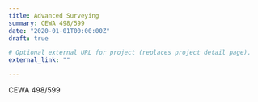 ```yaml
---
title: Advanced Surveying
summary: CEWA 498/599
date: "2020-01-01T00:00:00Z"
draft: true

# Optional external URL for project (replaces project detail page).
external_link: ""

---
```

CEWA 498/599